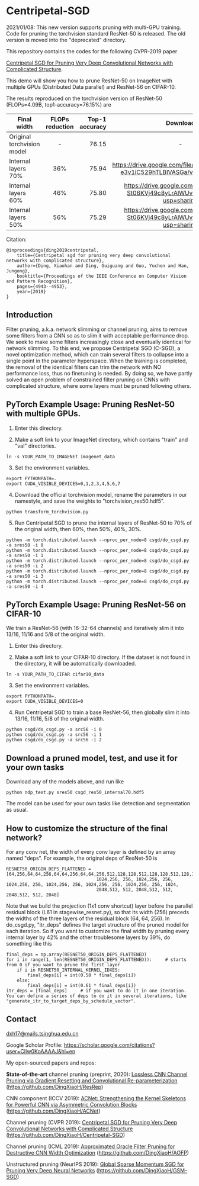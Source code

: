 # Centripetal-SGD

2021/01/08: This new version supports pruning with multi-GPU training. Code for pruning the torchvision standard ResNet-50 is released. The old version is moved into the "deprecated" directory. 

This repository contains the codes for the following CVPR-2019 paper 

[Centripetal SGD for Pruning Very Deep Convolutional Networks with Complicated Structure](http://openaccess.thecvf.com/content_CVPR_2019/html/Ding_Centripetal_SGD_for_Pruning_Very_Deep_Convolutional_Networks_With_Complicated_CVPR_2019_paper.html).

This demo will show you how to prune ResNet-50 on ImageNet with multiple GPUs (Distributed Data parallel) and ResNet-56 on CIFAR-10.

The results reproduced on the torchvision version of ResNet-50 (FLOPs=4.09B, top1-accuracy=76.15%) are

| Final width         | FLOPs reduction           | Top-1 accuracy  | Download |
| ------------- |:------------:| -----:| :------------:|
| Original torchvision model	|-|	76.15 |		-|	
| Internal layers 70%   | 36% 	|  	75.94 |		https://drive.google.com/file/d/1kFyc8xH2bRAi-e3v1iC529hTLBIVASGa/view?usp=sharing|
| Internal layers 60%   | 46% 	|  	75.80 |		https://drive.google.com/file/d/1_2tWF-St06KVj49c8yLrAlWUv8fv-LLk/view?usp=sharing|
| Internal layers 50%   | 56% 	|  	75.29 |		https://drive.google.com/file/d/1_2tWF-St06KVj49c8yLrAlWUv8fv-LLk/view?usp=sharing|

Citation:

	@inproceedings{ding2019centripetal,
  		title={Centripetal sgd for pruning very deep convolutional networks with complicated structure},
  		author={Ding, Xiaohan and Ding, Guiguang and Guo, Yuchen and Han, Jungong},
  		booktitle={Proceedings of the IEEE Conference on Computer Vision and Pattern Recognition},
  		pages={4943--4953},
  		year={2019}
	}

## Introduction

Filter pruning, a.k.a. network slimming or channel pruning, aims to remove some filters from a CNN so as to slim it with acceptable performance drop. We seek to make some filters increasingly close and eventually identical for network slimming. To this end, we propose Centripetal SGD (C-SGD), a novel optimization method, which can train several filters to collapse into a single point in the parameter hyperspace. When the training is completed, the removal of the identical filters can trim the network with NO performance
loss, thus no finetuning is needed. By doing so, we have partly solved an open problem of constrained filter pruning on CNNs with complicated structure, where some layers must be pruned following others.


## PyTorch Example Usage: Pruning ResNet-50 with multiple GPUs.

1. Enter this directory.

2. Make a soft link to your ImageNet directory, which contains "train" and "val" directories.
```
ln -s YOUR_PATH_TO_IMAGENET imagenet_data
```

3. Set the environment variables.
```
export PYTHONPATH=.
export CUDA_VISIBLE_DEVICES=0,1,2,3,4,5,6,7
```

4. Download the official torchvision model, rename the parameters in our namestyle, and save the weights to "torchvision_res50.hdf5".
```
python transform_torchvision.py
```

5. Run Centripetal SGD to prune the internal layers of ResNet-50 to 70% of the original width, then 60%, then 50%, 40%, 30%.
```
python -m torch.distributed.launch --nproc_per_node=8 csgd/do_csgd.py -a sres50 -i 0
python -m torch.distributed.launch --nproc_per_node=8 csgd/do_csgd.py -a sres50 -i 1
python -m torch.distributed.launch --nproc_per_node=8 csgd/do_csgd.py -a sres50 -i 2
python -m torch.distributed.launch --nproc_per_node=8 csgd/do_csgd.py -a sres50 -i 3
python -m torch.distributed.launch --nproc_per_node=8 csgd/do_csgd.py -a sres50 -i 4
```


## PyTorch Example Usage: Pruning ResNet-56 on CIFAR-10

We train a ResNet-56 (with 16-32-64 channels) and iteratively slim it into 13/16, 11/16 and 5/8 of the original width.

1. Enter this directory.

2. Make a soft link to your CIFAR-10 directory. If the dataset is not found in the directory, it will be automatically downloaded.
```
ln -s YOUR_PATH_TO_CIFAR cifar10_data
```

3. Set the environment variables.
```
export PYTHONPATH=.
export CUDA_VISIBLE_DEVICES=0
```

4. Run Centripetal SGD to train a base ResNet-56, then globally slim it into 13/16, 11/16, 5/8 of the original width.
```
python csgd/do_csgd.py -a src56 -i 0
python csgd/do_csgd.py -a src56 -i 1
python csgd/do_csgd.py -a src56 -i 2
```

## Download a pruned model, test, and use it for your own tasks

Download any of the models above, and run like
```
python ndp_test.py sres50 csgd_res50_internal70.hdf5
```
The model can be used for your own tasks like detection and segmentation as usual.

## How to customize the structure of the final network?

For any conv net, the width of every conv layer is defined by an array named "deps". For example, the original deps of ResNet-50 is
```
RESNET50_ORIGIN_DEPS_FLATTENED = [64,256,64,64,256,64,64,256,64,64,256,512,128,128,512,128,128,512,128,128,512,128,128,512,
                                  1024,256, 256, 1024,256, 256, 1024,256, 256, 1024,256, 256, 1024,256, 256, 1024,256, 256, 1024,
                                  2048,512, 512, 2048,512, 512, 2048,512, 512, 2048]
```
Note that we build the projection (1x1 conv shortcut) layer before the parallel residual block (L61 in stagewise_resnet.py), so that its width (256) preceds the widths of the three layers of the residual block (64, 64, 256). In do_csgd.py, "itr_deps" defines the target structure of the pruned model for each iteration. So if you want to customize the final width by pruning every internal layer by 42% and the other troublesome layers by 39%, do something like this
```
final_deps = np.array(RESNET50_ORIGIN_DEPS_FLATTENED)
for i in range(1, len(RESNET50_ORIGIN_DEPS_FLATTENED)):		# starts from 0 if you want to prune the first layer
    if i in RESNET50_INTERNAL_KERNEL_IDXES:
        final_deps[i] = int(0.58 * final_deps[i])
    else:
        final_deps[i] = int(0.61 * final_deps[i])
itr_deps = [final_deps]		# if you want to do it in one iteration. You can define a series of deps to do it in several iterations, like "generate_itr_to_target_deps_by_schedule_vector".
```


## Contact
dxh17@mails.tsinghua.edu.cn

Google Scholar Profile: https://scholar.google.com/citations?user=CIjw0KoAAAAJ&hl=en

My open-sourced papers and repos: 

**State-of-the-art** channel pruning (preprint, 2020): [Lossless CNN Channel Pruning via Gradient Resetting and Convolutional Re-parameterization](https://arxiv.org/abs/2007.03260) (https://github.com/DingXiaoH/ResRep)

CNN component (ICCV 2019): [ACNet: Strengthening the Kernel Skeletons for Powerful CNN via Asymmetric Convolution Blocks](http://openaccess.thecvf.com/content_ICCV_2019/papers/Ding_ACNet_Strengthening_the_Kernel_Skeletons_for_Powerful_CNN_via_Asymmetric_ICCV_2019_paper.pdf) (https://github.com/DingXiaoH/ACNet)

Channel pruning (CVPR 2019): [Centripetal SGD for Pruning Very Deep Convolutional Networks with Complicated Structure](http://openaccess.thecvf.com/content_CVPR_2019/html/Ding_Centripetal_SGD_for_Pruning_Very_Deep_Convolutional_Networks_With_Complicated_CVPR_2019_paper.html) (https://github.com/DingXiaoH/Centripetal-SGD)

Channel pruning (ICML 2019): [Approximated Oracle Filter Pruning for Destructive CNN Width Optimization](http://proceedings.mlr.press/v97/ding19a.html) (https://github.com/DingXiaoH/AOFP)

Unstructured pruning (NeurIPS 2019): [Global Sparse Momentum SGD for Pruning Very Deep Neural Networks](http://papers.nips.cc/paper/8867-global-sparse-momentum-sgd-for-pruning-very-deep-neural-networks.pdf) (https://github.com/DingXiaoH/GSM-SGD)
